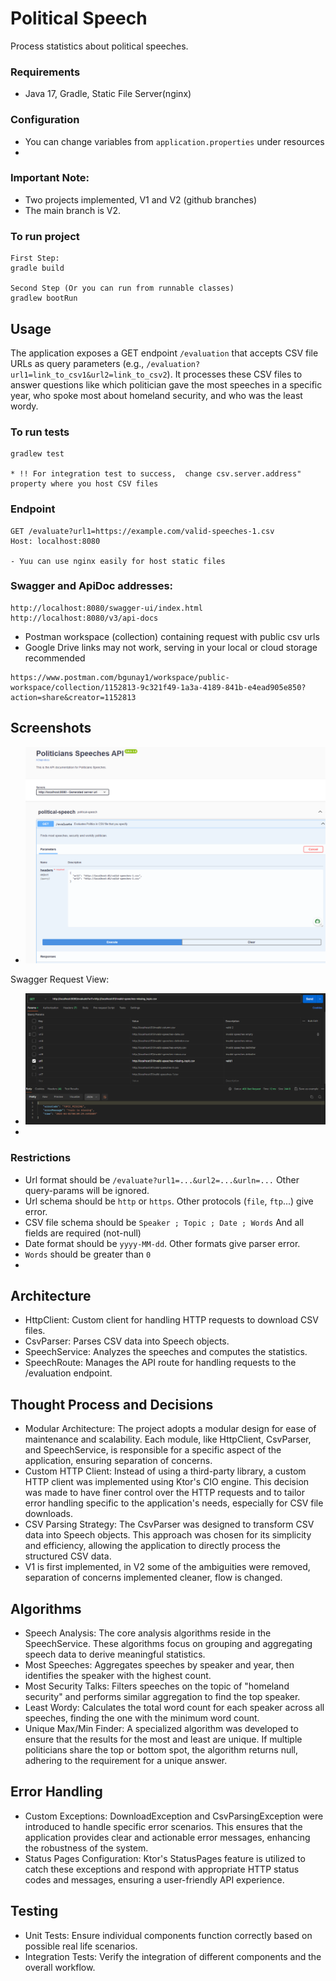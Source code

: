 # Political Speech
Process statistics about political speeches.
### Requirements
- Java 17, Gradle, Static File Server(nginx)

### Configuration
- You can change variables from `application.properties` under resources
- 
### Important Note:
- Two projects implemented, V1 and V2 (github branches)
- The main branch is V2.



### To run project
```
First Step: 
gradle build

Second Step (Or you can run from runnable classes)
gradlew bootRun
```

## Usage
The application exposes a GET endpoint `/evaluation` that accepts CSV file URLs as query parameters (e.g., `/evaluation?url1=link_to_csv1&url2=link_to_csv2`). It processes these CSV files to answer questions like which politician gave the most speeches in a specific year, who spoke most about homeland security, and who was the least wordy.


### To run tests
```
gradlew test

* !! For integration test to success,  change csv.server.address" property where you host CSV files
```

### Endpoint
```
GET /evaluate?url1=https://example.com/valid-speeches-1.csv
Host: localhost:8080

- Yuu can use nginx easily for host static files
```
### Swagger and ApiDoc addresses:
```
http://localhost:8080/swagger-ui/index.html
http://localhost:8080/v3/api-docs
```

- Postman workspace (collection) containing request with public csv urls 
- Google Drive links may not work, serving in your local or cloud storage recommended
```
https://www.postman.com/bgunay1/workspace/public-workspace/collection/1152813-9c321f49-1a3a-4189-841b-e4ead905e850?action=share&creator=1152813
```
## Screenshots
- ![img_1.png](screenshots/img_postman.png)


Swagger Request View:
-  ![img.png](screenshots/img.png)
- 
### Restrictions
- Url format should be `/evaluate?url1=...&url2=...&urln=...` Other query-params will be ignored.
- Url schema should be `http` or `https`. Other protocols (`file`, `ftp`...) give error.
- CSV file schema should be `Speaker ; Topic ; Date ; Words` And all fields are required (not-null)
- Date format should be `yyyy-MM-dd`. Other formats give parser error.
- `Words` should be greater than `0`
- 
## Architecture
* HttpClient: Custom client for handling HTTP requests to download CSV files.
* CsvParser: Parses CSV data into Speech objects.
* SpeechService: Analyzes the speeches and computes the statistics.
* SpeechRoute: Manages the API route for handling requests to the /evaluation endpoint.


## Thought Process and Decisions
* Modular Architecture: The project adopts a modular design for ease of maintenance and scalability. Each module, like HttpClient, CsvParser, and SpeechService, is responsible for a specific aspect of the application, ensuring separation of concerns.
* Custom HTTP Client: Instead of using a third-party library, a custom HTTP client was implemented using Ktor's CIO engine. This decision was made to have finer control over the HTTP requests and to tailor error handling specific to the application's needs, especially for CSV file downloads.
* CSV Parsing Strategy: The CsvParser was designed to transform CSV data into Speech objects. This approach was chosen for its simplicity and efficiency, allowing the application to directly process the structured CSV data.
* V1 is first implemented, in V2 some of the ambiguities  were removed, separation of concerns implemented cleaner, flow is changed.

## Algorithms
* Speech Analysis: The core analysis algorithms reside in the SpeechService. These algorithms focus on grouping and aggregating speech data to derive meaningful statistics.
* Most Speeches: Aggregates speeches by speaker and year, then identifies the speaker with the highest count.
* Most Security Talks: Filters speeches on the topic of "homeland security" and performs similar aggregation to find the top speaker.
* Least Wordy: Calculates the total word count for each speaker across all speeches, finding the one with the minimum word count.
* Unique Max/Min Finder: A specialized algorithm was developed to ensure that the results for the most and least are unique. If multiple politicians share the top or bottom spot, the algorithm returns null, adhering to the requirement for a unique answer.

## Error Handling
* Custom Exceptions: DownloadException and CsvParsingException were introduced to handle specific error scenarios. This ensures that the application provides clear and actionable error messages, enhancing the robustness of the system.
* Status Pages Configuration: Ktor's StatusPages feature is utilized to catch these exceptions and respond with appropriate HTTP status codes and messages, ensuring a user-friendly API experience.

## Testing
* Unit Tests: Ensure individual components function correctly based on possible real life scenarios.
* Integration Tests: Verify the integration of different components and the overall workflow.
